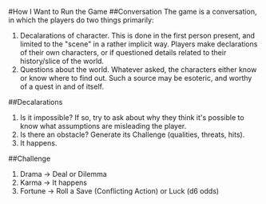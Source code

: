 #How I Want to Run the Game
##Conversation
The game is a conversation, in which the players do two things primarily:
1. Decalarations of character. This is done in the first person present, and limited to the "scene" in a rather implicit way. Players make declarations of their own characters, or if questioned details related to their history/slice of the world.
2. Questions about the world. Whatever asked, the characters either know or know where to find out. Such a source may be esoteric, and worthy of a quest in and of itself.

##Decalarations
1. Is it impossible? If so, try to ask about why they think it's possible to know what assumptions are misleading the player.
2. Is there an obstacle? Generate its Challenge (qualities, threats, hits).
3. It happens.

##Challenge
1. Drama -> Deal or Dilemma
2. Karma -> It happens
3. Fortune -> Roll a Save (Conflicting Action) or Luck (d6 odds)